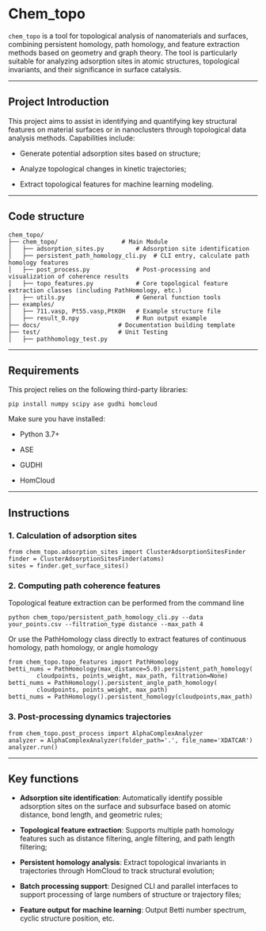 # Chem_topo
`chem_topo` is a tool for topological analysis of nanomaterials and surfaces, combining persistent homology, path homology, and feature extraction methods based on geometry and graph theory. The tool is particularly suitable for analyzing adsorption sites in atomic structures, topological invariants, and their significance in surface catalysis.
***
## Project Introduction
This project aims to assist in identifying and quantifying key structural features on material surfaces or in nanoclusters through topological data analysis methods. Capabilities include:

+ Generate potential adsorption sites based on structure;

+ Analyze topological changes in kinetic trajectories;

+ Extract topological features for machine learning modeling.

***
## Code structure
```
chem_topo/
├── chem_topo/                  # Main Module
│   ├── adsorption_sites.py         # Adsorption site identification
│   ├── persistent_path_homology_cli.py  # CLI entry, calculate path homology features
│   ├── post_process.py             # Post-processing and visualization of coherence results
│   ├── topo_features.py            # Core topological feature extraction classes (including PathHomology, etc.)
│   ├── utils.py                    # General function tools
├── examples/                   
│   ├── 711.vasp, Pt55.vasp,PtKOH   # Example structure file
│   ├── result_0.npy        		# Run output example
├── docs/                      # Documentation building template
├── test/                      # Unit Testing
│   ├── pathhomology_test.py       

```
***
## Requirements
This project relies on the following third-party libraries:
```
pip install numpy scipy ase gudhi homcloud

```
Make sure you have installed:

+ Python 3.7+

+ ASE

+ GUDHI

+ HomCloud
***
## Instructions
### 1. Calculation of adsorption sites
```
from chem_topo.adsorption_sites import ClusterAdsorptionSitesFinder
finder = ClusterAdsorptionSitesFinder(atoms)
sites = finder.get_surface_sites()
```
### 2. Computing path coherence features
Topological feature extraction can be performed from the command line
```
python chem_topo/persistent_path_homology_cli.py --data your_points.csv --filtration_type distance --max_path 4
```
Or use the PathHomology class directly to extract features of continuous homology, path homology, or angle homology
```
from chem_topo.topo_features import PathHomology
betti_nums = PathHomology(max_distance=5.0).persistent_path_homology(
        cloudpoints, points_weight, max_path, filtration=None)
betti_nums = PathHomology().persistent_angle_path_homology(
        cloudpoints, points_weight, max_path)
betti_nums = PathHomology().persistent_homology(cloudpoints,max_path)
```
### 3. Post-processing dynamics trajectories

```
from chem_topo.post_process import AlphaComplexAnalyzer
analyzer = AlphaComplexAnalyzer(folder_path='.', file_name='XDATCAR')
analyzer.run()

```
***
## Key functions
+ **Adsorption site identification**: Automatically identify possible adsorption sites on the surface and subsurface based on atomic distance, bond length, and geometric rules;

+ **Topological feature extraction**: Supports multiple path homology features such as distance filtering, angle filtering, and path length filtering;

+ **Persistent homology analysis**: Extract topological invariants in trajectories through HomCloud to track structural evolution;

+ **Batch processing support**: Designed CLI and parallel interfaces to support processing of large numbers of structure or trajectory files;

+ **Feature output for machine learning**: Output Betti number spectrum, cyclic structure position, etc.
